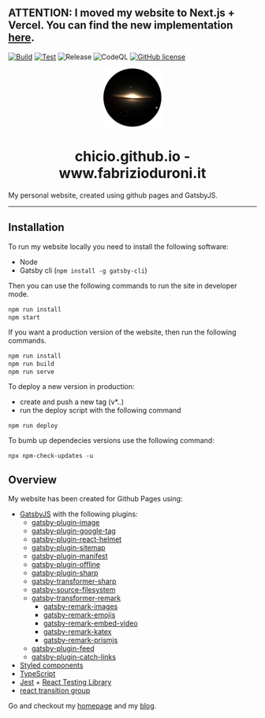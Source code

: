 ## ATTENTION: I moved my website to Next.js + Vercel. You can find the new implementation [here](https://github.com/chicio/chicio-blog "fabrizioduroni.it").

[![Build](https://github.com/chicio/chicio.github.io/actions/workflows/build.yml/badge.svg)](https://github.com/chicio/chicio.github.io/actions/workflows/build.yml)
[![Test](https://github.com/chicio/chicio.github.io/actions/workflows/test.yml/badge.svg)](https://github.com/chicio/chicio.github.io/actions/workflows/test.yml)
![Release](https://github.com/chicio/chicio.github.io/workflows/Release/badge.svg)
![CodeQL](https://github.com/chicio/chicio.github.io/workflows/CodeQL/badge.svg)
[![GitHub license](https://img.shields.io/badge/license-MIT-blue.svg)](https://github.com/chicio/chicio.github.io/blob/master/LICENSE.md)

<p align="center">
  <a href="https://www.fabrizioduroni.it">
    <img alt="Fabrizio Duroni" src="https://github.com/chicio/chicio.github.io/blob/source/src/images/icon.png?raw=true" width="120" />
  </a>
</p>
<h1 align="center">
  chicio.github.io - www.fabrizioduroni.it
</h1>

My personal website, created using github pages and GatsbyJS.

***

## Installation

To run my website locally you need to install the following software:

- Node
- Gatsby cli (`npm install -g gatsby-cli`)

Then you can use the following commands to run the site in developer mode.

```shell
npm run install
npm start
```

If you want a production version of the website, then run the following commands.

```shell
npm run install
npm run build
npm run serve
```

To deploy a new version in production:

* create and push a new tag (v*.*.*)
* run the deploy script with the following command

```shell
npm run deploy
```

To bumb up dependecies versions use the following command: 

```shell
npx npm-check-updates -u 
```

## Overview

My website has been created for Github Pages using:


* [GatsbyJS](https://www.gatsbyjs.com/) with the following plugins:
    * [gatsby-plugin-image](https://www.gatsbyjs.com/docs/reference/built-in-components/gatsby-plugin-image/)
    * [gatsby-plugin-google-tag](https://www.gatsbyjs.com/plugins/gatsby-plugin-google-gtag/)
    * [gatsby-plugin-react-helmet](https://www.gatsbyjs.com/plugins/gatsby-plugin-react-helmet/)
    * [gatsby-plugin-sitemap](https://www.gatsbyjs.com/plugins/gatsby-plugin-sitemap/)
    * [gatsby-plugin-manifest](https://www.gatsbyjs.com/plugins/gatsby-plugin-manifest/)
    * [gatsby-plugin-offline](https://www.gatsbyjs.com/plugins/gatsby-plugin-offline/)
    * [gatsby-plugin-sharp](https://www.gatsbyjs.com/plugins/gatsby-plugin-sharp/)
    * [gatsby-transformer-sharp](https://www.gatsbyjs.com/plugins/gatsby-transformer-sharp/)
    * [gatsby-source-filesystem](https://www.gatsbyjs.com/plugins/gatsby-source-filesystem/)
    * [gatsby-transformer-remark](https://www.gatsbyjs.com/plugins/gatsby-transformer-remark/)
        * [gatsby-remark-images](https://www.gatsbyjs.com/plugins/gatsby-remark-images/)
        * [gatsby-remark-emojis](https://www.gatsbyjs.com/plugins/gatsby-remark-emojis/)
        * [gatsby-remark-embed-video](https://www.gatsbyjs.com/plugins/gatsby-remark-embed-video/)
        * [gatsby-remark-katex](https://www.gatsbyjs.com/plugins/gatsby-remark-katex/)
        * [gatsby-remark-prismjs](https://www.gatsbyjs.com/plugins/gatsby-remark-prismjs/)
    * [gatsby-plugin-feed](https://www.gatsbyjs.com/plugins/gatsby-plugin-feed/)
    * [gatsby-plugin-catch-links](https://www.gatsbyjs.com/plugins/gatsby-plugin-catch-links/)
* [Styled components](https://styled-components.com)
* [TypeScript](https://www.typescriptlang.org) 
* [Jest](https://github.com/facebook/jest) + [React Testing Library](https://github.com/testing-library/react-testing-library)
* [react transition group](https://reactcommunity.org/react-transition-group/)

Go and checkout my [homepage](https://www.fabrizioduroni.it "homepage") and my [blog](https://www.fabrizioduroni.it/blog/ "blog").
